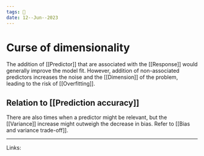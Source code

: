```yaml
---
tags: 🌱
date: 12--Jun--2023
---
```


# Curse of dimensionality

The addition of [[Predictor]] that are associated with the [[Response]] would generally improve the model fit. However, addition of non-associated predictors increases the noise and the [[Dimension]] of the problem, leading to the risk of [[Overfitting]].

## Relation to [[Prediction accuracy]]
There are also times when a predictor might be relevant, but the [[Variance]] increase might outweigh the decrease in bias. Refer to [[Bias and variance trade-off]].

---
Links: 